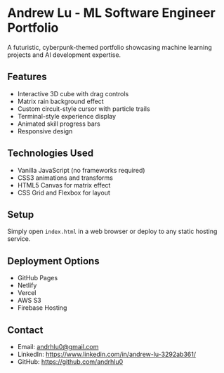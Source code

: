 # Andrew Lu - ML Software Engineer Portfolio

A futuristic, cyberpunk-themed portfolio showcasing machine learning projects and AI development expertise.

## Features
- Interactive 3D cube with drag controls
- Matrix rain background effect
- Custom circuit-style cursor with particle trails
- Terminal-style experience display
- Animated skill progress bars
- Responsive design

## Technologies Used
- Vanilla JavaScript (no frameworks required)
- CSS3 animations and transforms
- HTML5 Canvas for matrix effect
- CSS Grid and Flexbox for layout

## Setup
Simply open `index.html` in a web browser or deploy to any static hosting service.

## Deployment Options
- GitHub Pages
- Netlify
- Vercel
- AWS S3
- Firebase Hosting

## Contact
- Email: andrhlu0@gmail.com
- LinkedIn: https://www.linkedin.com/in/andrew-lu-3292ab361/
- GitHub: https://github.com/andrhlu0